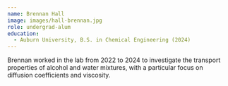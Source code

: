 ```yaml
---
name: Brennan Hall
image: images/hall-brennan.jpg
role: undergrad-alum
education:
  - Auburn University, B.S. in Chemical Engineering (2024)
---
```


Brennan worked in the lab from 2022 to 2024 to investigate the transport
properties of alcohol and water mixtures, with a particular focus on diffusion
coefficients and viscosity.
